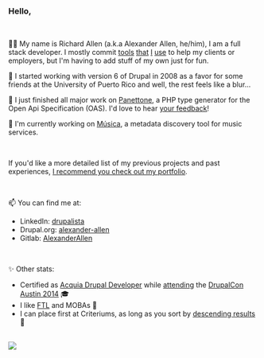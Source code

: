 ### Hello,
<br/>

👋🏽 My name is Richard Allen (a.k.a Alexander Allen, he/him), I am a full stack developer. I mostly commit [tools](https://github.com/AlexanderAllen/Boilerplates-for-Lando) [that](https://github.com/IBM/drupal-nginx-php-kubernetes/pull/93) [I](https://github.com/DrupalDevOps/Mirounga) [use](https://github.com/AlexanderAllen/vscode-gpg-indicator) to help my clients or employers, but I'm having to
add stuff of my own just for fun.

🦖 I started working with version 6 of Drupal in 2008 as a favor for some friends at the University of Puerto Rico and well, the rest feels like a blur...

🍰 I just finished all major work on [Panettone](https://github.com/AlexanderAllen/panettone), a PHP type generator for the Open Api Specification (OAS). I'd love to hear [your feedback](https://github.com/AlexanderAllen/panettone/issues/new)!

🎵 I'm currently working on [Música](https://www.drupal.org/project/musica), a metadata discovery tool for music services.

<br />

If you'd like a more detailed list of my previous projects and past experiences, [I recommend you check out my portfolio](portfolio.md).

<br />

📫 You can find me at:

- LinkedIn: [drupalista](https://www.linkedin.com/in/drupalista)
- Drupal.org: [alexander-allen](https://www.drupal.org/u/alexander-allen)
- Gitlab: [AlexanderAllen](https://git.drupalcode.org/AlexanderAllen)

<br />

✨ Other stats:

- Certified as [Acquia Drupal Developer](https://certification.acquia.com/user/451) while [attending](https://austin2014.drupal.org/users/alexander-allen.html) the [DrupalCon Austin 2014](https://austin2014.drupal.org/index.html) 🎓
-  I like [FTL](https://github.com/FTL-Hyperspace/FTL-Hyperspace) and MOBAs 👾
- I can place first at Criteriums, as long as you sort by [descending results](https://legacy.usacycling.org/results/index.php?compid=640879) 🫤 

<br />

<img src="https://github-readme-stats.vercel.app/api?username=AlexanderAllen&show=prs_merged&show_icons=true&theme=tokyonight&hide_border=true" />


<!--Themes at: https://github.com/anuraghazra/github-readme-stats/blob/master/themes/README.md -->

